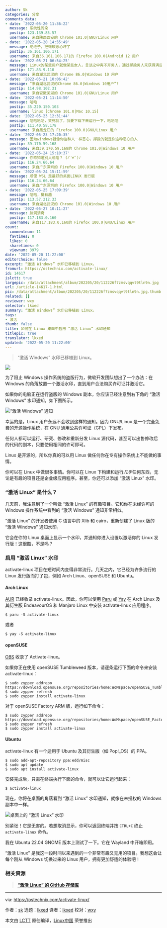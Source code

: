 ```yaml
---
author: Sk
categories: 分享
comments_data:
- date: '2022-05-20 11:36:22'
  message: 系统性污染
  postip: 123.139.85.57
  username: 来自陕西西安的 Chrome 101.0|GNU/Linux 用户
- date: '2022-05-20 14:55:49'
  message: 绝绝子，把微软恶心坏了
  postip: 36.161.106.171
  username: 来自36.161.106.171的 Firefox 100.0|Android 12 用户
- date: '2022-05-21 06:54:25'
  message: Linux的某些用户就像某些女人，言谈之中离不开男人，通过揶揄男人来获得满足感。
  postip: 171.83.9.110
  username: 来自湖北武汉的 Chrome 86.0|Windows 10 用户
- date: '2022-05-21 10:06:42'
  message: “来自湖北武汉的Chrome 86.0|Windows 10用户”?️
  postip: 114.98.102.31
  username: 来自安徽芜湖的 Chrome 101.0|GNU/Linux 用户
- date: '2022-05-21 11:14:50'
  message: 哈哈
  postip: 35.220.150.103
  username: linux [Chrome 101.0|Mac 10.15]
- date: '2022-05-23 12:31:44'
  message: 哈哈哈哈，笑死我了，我要下载下来运行一下，哈哈哈
  postip: 111.40.58.178
  username: 来自黑龙江的 Firefox 100.0|GNU/Linux 用户
- date: '2022-05-23 17:20:35'
  message: 因为windows就像你这种人一样恶心，揶揄的就是你这种恶心的人
  postip: 39.170.59.168
  username: 来自39.170.59.168的 Chrome 101.0|Windows 10 用户
- date: '2022-05-24 15:10:37'
  message: 你咋知道别人说啥？ (ﾉﾟ∀ﾟ)ﾉ
  postip: 116.24.66.64
  username: 来自广东深圳的 Firefox 100.0|Windows 10 用户
- date: '2022-05-24 15:11:59'
  message: 顺便 WSL 是最好的桌面LINUX 发行版
  postip: 116.24.66.64
  username: 来自广东深圳的 Firefox 100.0|Windows 10 用户
- date: '2022-05-25 17:09:39'
  message: 哈哈，挺有趣
  postip: 113.57.212.33
  username: 来自湖北武汉的 Chrome 101.0|Windows 10 用户
- date: '2022-05-27 10:11:27'
  message: 脑洞清奇
  postip: 117.183.0.160
  username: 来自117.183.0.160的 Firefox 100.0|GNU/Linux 用户
count:
  commentnum: 11
  favtimes: 0
  likes: 0
  sharetimes: 0
  viewnum: 3979
date: '2022-05-20 11:22:00'
editorchoice: false
excerpt: “激活 Windows” 水印已移植到 Linux。
fromurl: https://ostechnix.com/activate-linux/
id: 14617
islctt: true
largepic: /data/attachment/album/202205/20/112226f7zmsvqqvt9tln9n.jpg
url: /article-14617-1.html
pic: /data/attachment/album/202205/20/112226f7zmsvqqvt9tln9n.jpg.thumb.jpg
related: []
reviewer: wxy
selector: lkxed
summary: “激活 Windows” 水印已移植到 Linux。
tags:
- 激活
thumb: false
title: 如何在 Linux 桌面中启用 “激活 Linux” 水印通知
titlepic: true
translator: lkxed
updated: '2022-05-20 11:22:00'
---
```



> 
> “激活 Windows” 水印已移植到 Linux。
> 
> 
> 


![](/data/attachment/album/202205/20/112226f7zmsvqqvt9tln9n.jpg)


为了阻止 Windows 操作系统的盗版行为，微软开发团队想出了一个办法：在 Windows 的角落放置一个激活水印，直到用户合法购买许可证并激活它。


如果你的电脑正在运行盗版的 Windows 副本，你应该已经注意到右下角的 “激活 Windows” 水印通知，如下图所示。


![“激活 Windows” 通知](/data/attachment/album/202205/20/112229qa1nq5w4q7yezxxg.png)


幸运的是，Linux 用户永远不会收到这样的通知。因为 GNU/Linux 是一个完全免费的开源操作系统，在 GNU 通用公共许可证（GPL）下发布。


任何人都可以运行、研究、修改和重新分发 Linux 源代码，甚至可以出售修改后的代码的副本，只要使用相同的许可即可。


Linux 是开源的，所以你真的可以用 Linux 做任何你在专有操作系统上不能做的事情。


你可以在 Linux 中做很多事情。你可以在 Linux 下构建和运行*几乎*任何东西，无论是有趣的项目还是企业级应用程序。甚至，你还可以添加 “激活 Linux” 水印。


### “激活 Linux” 是什么？


几天前，我注意到了一个叫做 “激活 Linux” 的有趣项目。它和你在未经许可的 Windows 操作系统中看到的 “激活 Windows” 通知非常相似。


“激活 Linux” 的开发者使用 C 语言中的 Xlib 和 cairo，重新创建了 Linux 版的 “激活 Windows” 通知水印。


它会在你的 Linux 桌面上显示一个水印，并通知你进入设置以激活你的 Linux 发行版！这很酷，不是吗？


### 启用 “激活 Linux” 水印


activate-linux 项目在短时间内变得非常流行。几天之内，它已经为许多流行的 Linux 发行版而打了包，例如 Arch Linux、openSUSE 和 Ubuntu。


#### Arch Linux


[AUR](https://aur.archlinux.org/packages/activate-linux-git) 已经收录 activate-linux。因此，你可以使用 [Paru](https://ostechnix.com/how-to-install-paru-aur-helper-in-arch-linux/) 或 [Yay](https://ostechnix.com/yay-found-yet-another-reliable-aur-helper/) 在 Arch Linux 及其衍生版 EndeavourOS 和 Manjaro Linux 中安装 activate-linux 应用程序。



```
$ paru -S activate-linux

```

或者



```
$ yay -S activate-linux

```

#### openSUSE


[OBS](https://software.opensuse.org//download.html?project=home%3AWoMspace&package=activate-linux) 收录了 Activate-linux。


如果你正在使用 openSUSE Tumbleweed 版本，请逐条运行下面的命令来安装 activate-linux：



```
$ sudo zypper addrepo https://download.opensuse.org/repositories/home:WoMspace/openSUSE_Tumbleweed/home:WoMspace.repo
$ sudo zypper refresh
$ sudo zypper install activate-linux

```

对于 openSUSE Factory ARM 版，运行如下命令：



```
$ sudo zypper addrepo https://download.opensuse.org/repositories/home:WoMspace/openSUSE_Factory_ARM/home:WoMspace.repo
$ sudo zypper refresh
$ sudo zypper install activate-linux

```

#### Ubuntu


activate-linux 有一个适用于 Ubuntu 及其衍生版（如 Pop!\_OS）的 PPA。



```
$ sudo add-apt-repository ppa:edd/misc
$ sudo apt update
$ sudo apt install activate-linux

```

安装完成后，只需在终端执行下面的命令，就可以让它运行起来：



```
$ activate-linux

```

现在，你将在桌面的角落看到 “激活 Linux” 水印通知，就像在未授权的 Windows 副本中一样。


![桌面上的 “激活 Linux” 水印](/data/attachment/album/202205/20/112229e4r4w44rtuczutaz.png)


别紧张！它是无害的。若想取消显示，你可以返回终端并按 `CTRL+C` 终止 `activate-linux` 命令。


我在 Ubuntu 22.04 GNOME 版本上测试了一下。它在 Wayland 中开箱即用。


“激活 Linux” 是我这一段时间以来遇到的一个非常有趣又无用的项目。我想这会让每个刚从 Windows 切换过来的 Linux 用户，拥有更加舒适的体验吧！


### 相关资源



> 
> **[“激活 Linux” 的 GitHub 存储库](https://github.com/MrGlockenspiel/activate-linux)**
> 
> 
> 




---


via: <https://ostechnix.com/activate-linux/>


作者：[sk](https://ostechnix.com/author/sk/) 选题：[lkxed](https://github.com/lkxed) 译者：[lkxed](https://github.com/lkxed) 校对：[wxy](https://github.com/wxy)


本文由 [LCTT](https://github.com/LCTT/TranslateProject) 原创编译，[Linux中国](https://linux.cn/) 荣誉推出